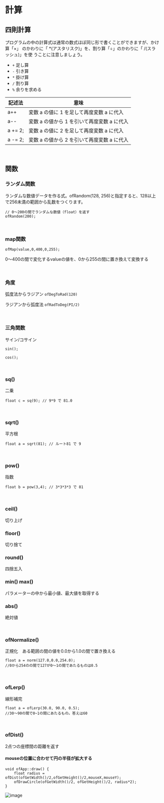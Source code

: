 # 計算

## 四則計算
プログラムの中の計算式は通常の数式ほぼ同じ形で書くことができますが、かけ算「×」 のかわりに「 *(アスタリスク)」を、割り算「÷」のかわりに「 /(スラッシュ)」を使 うことに注意しましょう。


 * `+` 足し算
 * `-` 引き算
 * `*` 掛け算
 * `/` 割り算
 * `%` 余りを求める



| 記述法 | 意味 |
|-----------|------------|
| a++ | 変数 a の値に 1 を足して再度変数 a に代入 |
| a-- | 変数 a の値から 1 を引いて再度変数 a に代入 |
| a += 2; | 変数 a の値に 2 を足して再度変数 a に代入 |
| a -= 2; | 変数 a の値から 2 を引いて再度変数 a に代入 |

&nbsp;


## 関数

### ランダム関数

ランダムな数値データを作る式。ofRandom(128, 256)と指定すると、128以上で256未満の範囲から乱数をつくります。

```
// 0〜200の間でランダムな数値（float）を返す
ofRandom(200);

```

&nbsp;

### map関数

`ofMap(value,0,400,0,255);`

0〜400の間で変化するvalueの値を、0から255の間に置き換えて変換する

&nbsp;



### 角度

弧度法からラジアン
`ofDegToRad(120)`

ラジアンから弧度法
`ofRadToDeg(PI/2)`

&nbsp;

### 三角関数

サイン/コサイン

`sin();`

`cos();`


&nbsp;



### sq() 
二乗

    float c = sq(9); // 9*9 で 81.0


&nbsp;

### sqrt()
平方根

    float a = sqrt(81); // ルート81 で 9

&nbsp;

### pow()
指数

    float b = pow(3,4); // 3*3*3*3 で 81

&nbsp;

### ceil()
切り上げ

### floor()
切り捨て

### round()
四捨五入

### min()  max()
パラメーターの中から最小値、最大値を取得する

### abs()
絶対値


&nbsp;

### ofNormalize()
正規化　ある範囲の間の値を0.0から1.0の間で置き換える

```
float a = norm(127.0,0.0,254.0);
//0から254のの間で127が0〜1の間であたるものは0.5
```

&nbsp;

### ofLerp()
線形補完

```
float a = ofLerp(30.0, 90.0, 0.5);
//30〜90の間で0~1の間にあたるもの。答えは60
```


&nbsp;

### ofDist()

2点つの座標間の距離を返す

#### mouseの位置に合わせて円の半径が拡大する


    
    void ofApp::draw() {
        float radius = ofDist(ofGetWidth()/2,ofGetHeight()/2,mouseX,mouseY);
        ofDrawCircle(ofGetWidth()/2, ofGetHeight()/2, radius*2);
    }

![image](https://yonekura907.github.io/dh17processing/dist.png)

<!--

#### ドットをならべる

    float maxDistance;
    void setup() {
        size(500,500);
        noStroke();
        fill(0);
        maxDistance = dist(0,0,width,height);
    }
    
    void draw() {
        background(204);
        for (int i = 0; i < width; i+=20) {
            for (int j = 0; j < height; j+=20) {
                float mouseDist = dist(mouseX, mouseY, i, j);
                float diameter = (mouseDist / maxDistance) * 66.0;
                ellipse(i, j, diameter, diameter);
            }
        }
    }
    
    
![image](https://yonekura907.github.io/dh17processing/dist2.png)

-->